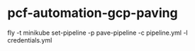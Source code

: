 # pcf-automation-gcp-paving

fly -t minikube set-pipeline -p pave-pipeline -c pipeline.yml -l credentials.yml
